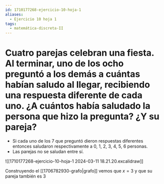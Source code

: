 ```yaml
---
id: 1710177268-ejercicio-10-hoja-1
aliases:
  - Ejercicio 10 hoja 1
tags:
  - matemática-discreta-II
---
```


# Cuatro parejas celebran una fiesta. Al terminar, uno de los ocho preguntó a los demás a cuántas habían saludo al llegar, recibiendo una respuesta diferente de cada uno. ¿A cuántos había saludado la persona que hizo la pregunta? ¿Y su pareja?

- Si cada uno de los 7 que preguntó dieron respuestas diferentes entonces saludaron respectivamente a 0, 1, 2, 3, 4, 5, 6 personas.
- Las parejas no se saludan entre sí.

![[1710177268-ejercicio-10-hoja-1 2024-03-11 18.21.20.excalidraw]]

Construyendo el [[1706782930-grafo|grafo]] vemos que $x=3$ y que su pareja también es 3


